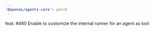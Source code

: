 ```yaml
---
'@openai/agents-core': patch
---
```


feat: #460 Enable to customize the internal runner for an agent as tool

